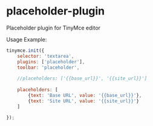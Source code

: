 # placeholder-plugin
Placeholder plugin for TinyMce editor

Usage Example:

```javascript
tinymce.init({
	selector: 'textarea',
	plugins: ['placeholder'],
	toolbar: 'placeholder',
	
	//placeholders: ['{{base_url}}', '{{site_url}}']
	
	placeholders: [
		{text: 'Base URL', value: '{{base_url}}'},
		{text: 'Site URL', value: '{{site_url}}'}
	]
	
});
```
